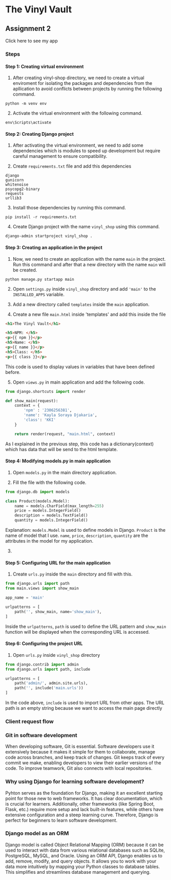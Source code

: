 # The Vinyl Vault

## Assignment 2

Click here to see my app

### Steps
#### Step 1: Creating virtual environment
1. After creating vinyl-shop directory, we need to create a virtual enviroment for isolating the packages and dependencies from the apllication to avoid conflicts between projects by running the following command.
```
python -m venv env
```

2. Activate the virtual environment with the following command.
```
env\Scripts\activate
```

#### Step 2: Creating Django project
1. After activating the virtual environment, we need to add some dependencies which is modules to speed up development but require careful management to ensure compatibility. 

2. Create `requirements.txt` file and add this dependencies
```
django
gunicorn
whitenoise
psycopg2-binary
requests
urllib3
```

3. Install those dependencies by running this command.
```
pip install -r requirements.txt
```

4. Create Django project with the name `vinyl_shop` using this command.
```
django-admin startproject vinyl_shop .
```

#### Step 3: Creating an application in the project
1. Now, we need to create an application with the name `main` in the project. Run this command and after that a new directory with the name `main` will be created. 
```
python manage.py startapp main
```

2. Open `settings.py` inside `vinyl_shop` directory and add `'main'` to the `INSTALLED_APPS` variable.

3. Add a new directory called `templates` inside the `main` application.

4. Create a new file `main.html` inside 'templates' and add this inside the file
```html
<h1>The Vinyl Vault</h1>

<h5>NPM: </h5>
<p>{{ npm }}</p> 
<h5>Name: </h5>
<p>{{ name }}</p> 
<h5>Class: </h5>
<p>{{ class }}</p> 
```
This code is used to display values in variables that have been defined before. 

5. Open `views.py` in main application and add the following code.
```py
from django.shortcuts import render

def show_main(request):
    context = {
        'npm' : '2306256381',
        'name': 'Kayla Soraya Djakaria',
        'class': 'KKI'
    }

    return render(request, "main.html", context)
```
As I explained in the previous step, this code has a dictionary(context) which has data that will be send to the html template.

#### Step 4: Modifying models.py in main application
1. Open `models.py` in the main directory application.

2. Fill the file with the following code.
```py
from django.db import models

class Product(models.Model):
    name = models.CharField(max_length=255)
    price = models.IntegerField()
    description = models.TextField()
    quantity = models.IntegerField()
```
Explanation:
`models.Model` is used to define models in Django.
`Product` is the name of model that I use.
`name`, `price`, `description`, `quantity` are the attributes in the model for my application.

3. 


#### Step 5: Configuring URL for the main application
1. Create `urls.py` inside the `main` directory and fill with this.
```py
from django.urls import path
from main.views import show_main

app_name = 'main'

urlpatterns = [
    path('', show_main, name='show_main'),
]
```
Inside the `urlpatterns`, `path` is used to define the URL pattern and `show_main` function will be displayed when the corresponding URL is accessed.

#### Step 6: Configuring the project URL
1. Open `urls.py` inside `vinyl_shop` directory
```py
from django.contrib import admin
from django.urls import path, include

urlpatterns = [
    path('admin/', admin.site.urls),
    path('', include('main.urls'))
]
```
In the code above, `include` is used to import URL from other apps. The URL path is an empty string because we want to access the main page directly

### Client request flow

### Git in software development
When developing software, Git is essential. Software developers use it extensively because it makes it simple for them to collaborate, manage code across branches, and keep track of changes. Git keeps track of every commit we make, enabling developers to view their earlier versions of the code. To improve teamwork, Git also connects with local repositories. 

### Why using Django for learning software development?
Pyhton serves as the foundation for Django, making it an excellent starting point for those new to web frameworks. It has clear documentation, which is crucial for learners. Additionally, other frameworks (like Spring Boot, Flask, etc.) require more setup and lack built-in features, while others have extensive configuration and a steep learning curve. Therefore, Django is perfect for beginners to learn software development.

### Django model as an ORM
Django model is called Object Relational Mapping (ORM) because it can be used to interact with data from various relational databases such as SQLite, PostgreSQL, MySQL, and Oracle. Using an ORM API, Django enables us to add, remove, modify, and query objects. It allows you to work with your data more intuitively by mapping your Python classes to database tables. This simplifies and streamlines database management and querying.